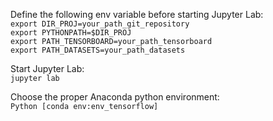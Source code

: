 Define the following env variable before starting Jupyter Lab:  
`export DIR_PROJ=your_path_git_repository`  
`export PYTHONPATH=$DIR_PROJ`  
`export PATH_TENSORBOARD=your_path_tensorboard`  
`export PATH_DATASETS=your_path_datasets`  
  
Start Jupyter Lab:  
`jupyter lab`  
  
Choose the proper Anaconda python environment:  
`Python [conda env:env_tensorflow]`  
    